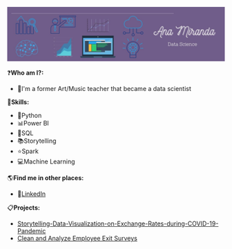![HEADER](https://github.com/ana0212/ana0212/blob/main/Purple%20Minimalist%20Brush%20Personal%20LinkedIn%20Banner.jpg)

:question:**Who am I?:**
- :woman:I'm a former Art/Music teacher that became a data scientist

:large_blue_diamond:**Skills:**
- :snake:Python
- :bar_chart:Power BI
- :game_die:SQL
- :books:Storytelling
- :star:Spark
- :computer:Machine Learning

:earth_americas:**Find me in other places:**
- :large_blue_circle:[LinkedIn](https://www.linkedin.com/in/ana-luiza-miranda-0212/)

:clipboard:**Projects:**
- [Storytelling-Data-Visualization-on-Exchange-Rates-during-COVID-19-Pandemic](https://github.com/ana0212/Storytelling-Data-Visualization-on-Exchange-Rates-during-COVID-19-Pandemic)
- [Clean and Analyze Employee Exit Surveys](https://github.com/ana0212/Clean-and-Analyze-Employee-Exit-Surveys)
